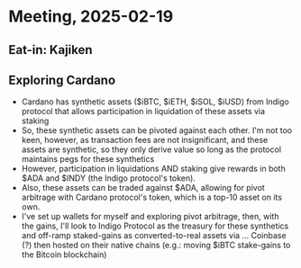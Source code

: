 # Meeting, 2025-02-19

## Eat-in: Kajiken

## Exploring Cardano

* Cardano has synthetic assets ($iBTC, $iETH, $iSOL, $iUSD) from Indigo protocol that allows participation in liquidation of these assets via staking
* So, these synthetic assets can be pivoted against each other. I'm not too keen, however, as transaction fees are not insignificant, and these assets are synthetic, so they only derive value so long as the protocol maintains pegs for these synthetics
* However, participation in liquidations AND staking give rewards in both $ADA and $INDY (the Indigo protocol's token).
* Also, these assets can be traded against $ADA, allowing for pivot arbitrage with Cardano protocol's token, which is a top-10 asset on its own.
* I've set up wallets for myself and exploring pivot arbitrage, then, with the gains, I'll look to Indigo Protocol as the treasury for these synthetics and off-ramp staked-gains as converted-to-real assets via ... Coinbase (?) then hosted on their native chains (e.g.: moving $iBTC stake-gains to the Bitcoin blockchain)
